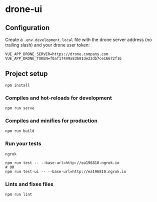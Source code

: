 # drone-ui

## Configuration

Create a `.env.development.local` file with the drone server address (no trailing slash) and your drone user token:

```
VUE_APP_DRONE_SERVER=https://drone.company.com
VUE_APP_DRONE_TOKEN=f0af17449a83681de22db7ce16672f16
```

## Project setup
```
npm install
```

### Compiles and hot-reloads for development
```
npm run serve
```

### Compiles and minifies for production
```
npm run build
```

### Run your tests
```
ngrok

npm run test -- --base-url=http://ea196810.ngrok.io
# OR
npm run test-ui -- --base-url=http://ea196810.ngrok.io
```

### Lints and fixes files
```
npm run lint
```
